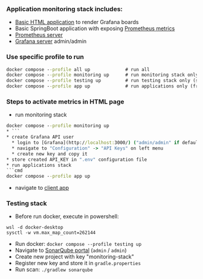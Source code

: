 ### Application monitoring stack includes:
* [Basic HTML application](http://localhost:4200) to render Grafana boards
* Basic SpringBoot application with exposing [Prometheus metrics](http://localhost:8080/actuator/prometheus)
* [Prometheus server](http://localhost:9090)
* [Grafana server](http://localhost:3000/) admin/admin

### Use specific profile to run
```cmd
docker compose --profile all up             # run all
docker compose --profile monitoring up      # run monitoring stack only (prometheus, grafana, node-exporter)
docker compose --profile testing up         # run testing stack only (sonarqube and db for it)
docker compose --profile app up             # run applications only (fronend, backend)
```

### Steps to activate metrics in HTML page
* run monitoring stack
```cmd
docker compose --profile monitoring up
* ```
* create Grafana API user
  * login to [Grafana](http://localhost:3000/) ("admin/admin" if default password used)
  * navigate to "Configuration" -> "API Keys" on left menu
  * create new key and copy it
* store created API_KEY in ".env" configuration file
* run applications stack
```cmd
docker compose --profile app up
```
* navigate to [client app](http://localhost:4200)

### Testing stack
* Before run docker, execute in powershell:
```shell
wsl -d docker-desktop
sysctl -w vm.max_map_count=262144
```
* Run docker: `docker compose --profile testing up`
* Navigate to [SonarQube portal](http://localhost:9000/) (`admin` / `admin`)
* Create new project with key "monitoring-stack"
* Register new key and store it in `gradle.properties`
* Run scan: `./gradlew sonarqube`